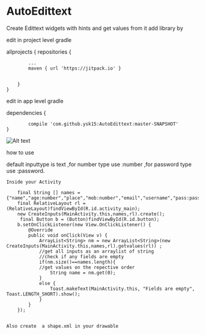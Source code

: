 # AutoEdittext
Create Edittext widgets with hints and get values from it
add library by

edit in project level gradle



allprojects {
		repositories {
		
			...
			maven { url 'https://jitpack.io' }
			
			
		}
	}
	
	
	
edit in app level gradle




dependencies {


	        compile 'com.github.ysk15:AutoEdittext:master-SNAPSHOT'
	}
	
	
![Alt text](https://user-images.githubusercontent.com/30522134/28714091-77a26312-73af-11e7-8dc3-beff5fc0d0aa.png "Screen Shot")




how to use 


default inputtype is text ,for number type use <your hint here>:number ,for password type use  <your hint here>:password.


	
	Inside your Activity
	
        final String [] names = {"name","age:number","place","mob:number","email","username","pass:password"};
        final RelativeLayout rl = (RelativeLayout)findViewById(R.id.activity_main);
        new CreateInputs(MainActivity.this,names,rl).create();
         final Button b = (Button)findViewById(R.id.button);
        b.setOnClickListener(new View.OnClickListener() {
            @Override
            public void onClick(View v) {
                ArrayList<String> nm = new ArrayList<String>(new CreateInputs(MainActivity.this,names,rl).getvalues(rl)) ;
                //get all inputs as an arraylist of string
                //check if any fields are empty
                if(nm.size()==names.length){
                //get values on the repective order
                    String name = nm.get(0);
                }
                else {
                    Toast.makeText(MainActivity.this, "Fields are empty", Toast.LENGTH_SHORT).show();
                }
            }
        });
	
	
	Also create  a shape.xml in your drawable
	
 <?xml version="1.0" encoding="utf-8" ?> 
 <selector xmlns:android="http://schemas.android.com/apk/res/android">
 <item>
<shape android:shape="rectangle">
  <stroke android:color="#000000" android:width="1dp" /> 
  <corners android:radius="3dp" /> 
  </shape>
  </item>
  </selector>
	
	
	
	
	
 
